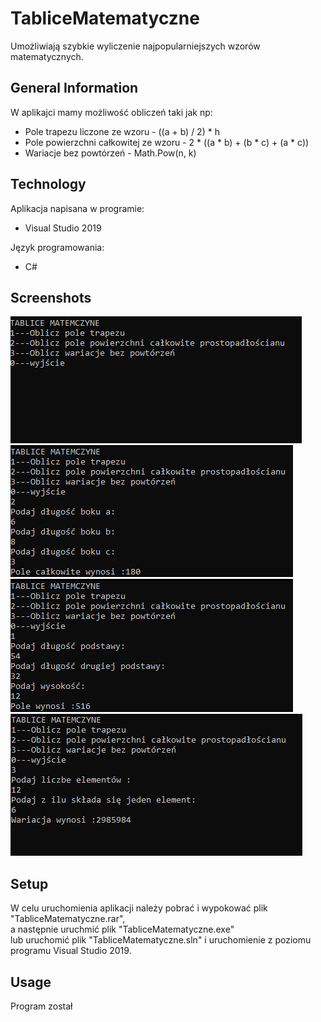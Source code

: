 # TabliceMatematyczne

Umożliwiają szybkie wyliczenie najpopularniejszych wzorów matematycznych. 

## General Information

W aplikajci mamy możliwość obliczeń taki jak np:

* Pole trapezu liczone ze wzoru - ((a + b) / 2) * h  
* Pole powierzchni całkowitej ze wzoru - 2 * ((a * b) + (b * c) + (a * c)) 
* Wariacje bez powtórzeń - Math.Pow(n, k)

## Technology 
 Aplikacja napisana w programie:
* Visual Studio 2019

 Język programowania:
* C#
## Screenshots
![scr1](screenshots/scr1.png)
![scr2](screenshots/scr2.png)
![scr3](screenshots/scr3.png)
![scr4](screenshots/scr4.png)

## Setup
 W celu uruchomienia aplikacji należy pobrać i wypokować plik "TabliceMatematyczne.rar",  
 a następnie uruchmić plik "TabliceMatematyczne.exe"  
 lub uruchomić plik "TabliceMatematyczne.sln" i uruchomienie z poziomu programu Visual Studio 2019.
 
## Usage
 Program został 
 
